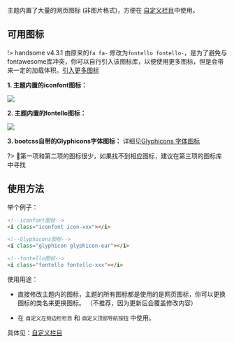 主题内置了大量的网页图标 (非图片格式)，方便在 [自定义栏目](/customize)中使用。

## 可用图标

!> handsome v4.3.1 由原来的`fa fa-` 修改为`fontello fontello-`，是为了避免与fontawesome库冲突，你可以自行引入该图标库，以便使用更多图标，但是会带来一定的加载体积。[引入更多图标](https://handsome.ihewro.com/#/functions?id=%E6%B7%BB%E5%8A%A0%E8%87%AA%E5%AE%9A%E4%B9%89%E5%9B%BE%E6%A0%87)

**1. 主题内置的iconfont图标：**

![](https://ws4.sinaimg.cn/large/006tNc79ly1ftr34y793vj31gc0vc75i.jpg)


**2. 主题内置的fontello图标：** 

![](https://ws2.sinaimg.cn/large/006tNc79ly1ftr336pqdnj31kw0jlaca.jpg)

**3. bootcss自带的Glyphicons字体图标：** 详细见[Glyphicons 字体图标](http://v3.bootcss.com/components/#glyphicons)

?> 第一项和第二项的图标很少，如果找不到相应图标，建议在第三项的图标库中寻找 

## 使用方法

举个例子：

```html
<!--iconfont图标-->
<i class="iconfont icon-xxx"></i>

<!--Glyphicons图标-->
<i class="glyphicon glyphicon-eur"></i>

<!--fontello图标-->
<i class="fontello fontello-xxx"></i>
```

使用用途：

* 直接修改主题内的图标，主题的所有图标都是使用的是网页图标，你可以更换图标的类名来更换图标。
  （不推荐，因为更新后会覆盖修改内容）

* 在 `自定义左侧边栏栏目` 和 `自定义顶部导航按钮` 中使用。

具体见：[自定义栏目](/customize)


